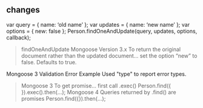 ## changes
var query = { name: ‘old name’ };
var updates = { name: ‘new name’ };
var options = { new: false };
Person.findOneAndUpdate(query, updates, options, callback);

> findOneAndUpdate
Mongoose Version 3.x
To return the original document rather than the updated document… set the option “new” to false.
Defaults to true.

Mongoose 3 Validation Error Example Used "type" to report error types.

> Mongoose 3
    To get promise… first call .exec()
    Person.find({ }).exec().then(...);
> Mongoose 4
    Queries returned by .find() are promises
    Person.find({}).then(…);

